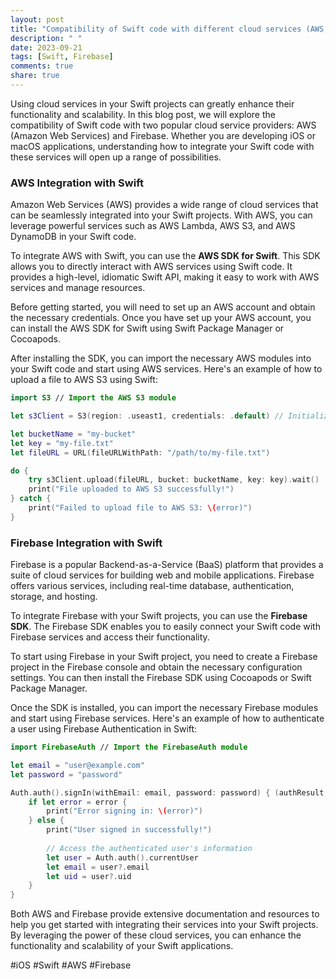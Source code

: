 ```yaml
---
layout: post
title: "Compatibility of Swift code with different cloud services (AWS, Firebase)"
description: " "
date: 2023-09-21
tags: [Swift, Firebase]
comments: true
share: true
---
```


Using cloud services in your Swift projects can greatly enhance their functionality and scalability. In this blog post, we will explore the compatibility of Swift code with two popular cloud service providers: AWS (Amazon Web Services) and Firebase. Whether you are developing iOS or macOS applications, understanding how to integrate your Swift code with these services will open up a range of possibilities.

### AWS Integration with Swift

Amazon Web Services (AWS) provides a wide range of cloud services that can be seamlessly integrated into your Swift projects. With AWS, you can leverage powerful services such as AWS Lambda, AWS S3, and AWS DynamoDB in your Swift code.

To integrate AWS with Swift, you can use the **AWS SDK for Swift**. This SDK allows you to directly interact with AWS services using Swift code. It provides a high-level, idiomatic Swift API, making it easy to work with AWS services and manage resources.

Before getting started, you will need to set up an AWS account and obtain the necessary credentials. Once you have set up your AWS account, you can install the AWS SDK for Swift using Swift Package Manager or Cocoapods.

After installing the SDK, you can import the necessary AWS modules into your Swift code and start using AWS services. Here's an example of how to upload a file to AWS S3 using Swift:

```swift
import S3 // Import the AWS S3 module

let s3Client = S3(region: .useast1, credentials: .default) // Initialize the S3 client

let bucketName = "my-bucket"
let key = "my-file.txt"
let fileURL = URL(fileURLWithPath: "/path/to/my-file.txt")

do {
    try s3Client.upload(fileURL, bucket: bucketName, key: key).wait()
    print("File uploaded to AWS S3 successfully!")
} catch {
    print("Failed to upload file to AWS S3: \(error)")
}
```

### Firebase Integration with Swift

Firebase is a popular Backend-as-a-Service (BaaS) platform that provides a suite of cloud services for building web and mobile applications. Firebase offers various services, including real-time database, authentication, storage, and hosting.

To integrate Firebase with your Swift projects, you can use the **Firebase SDK**. The Firebase SDK enables you to easily connect your Swift code with Firebase services and access their functionality.

To start using Firebase in your Swift project, you need to create a Firebase project in the Firebase console and obtain the necessary configuration settings. You can then install the Firebase SDK using Cocoapods or Swift Package Manager.

Once the SDK is installed, you can import the necessary Firebase modules and start using Firebase services. Here's an example of how to authenticate a user using Firebase Authentication in Swift:

```swift
import FirebaseAuth // Import the FirebaseAuth module

let email = "user@example.com"
let password = "password"

Auth.auth().signIn(withEmail: email, password: password) { (authResult, error) in
    if let error = error {
        print("Error signing in: \(error)")
    } else {
        print("User signed in successfully!")
        
        // Access the authenticated user's information
        let user = Auth.auth().currentUser
        let email = user?.email
        let uid = user?.uid
    }
}
```

Both AWS and Firebase provide extensive documentation and resources to help you get started with integrating their services into your Swift projects. By leveraging the power of these cloud services, you can enhance the functionality and scalability of your Swift applications.

#iOS #Swift #AWS #Firebase